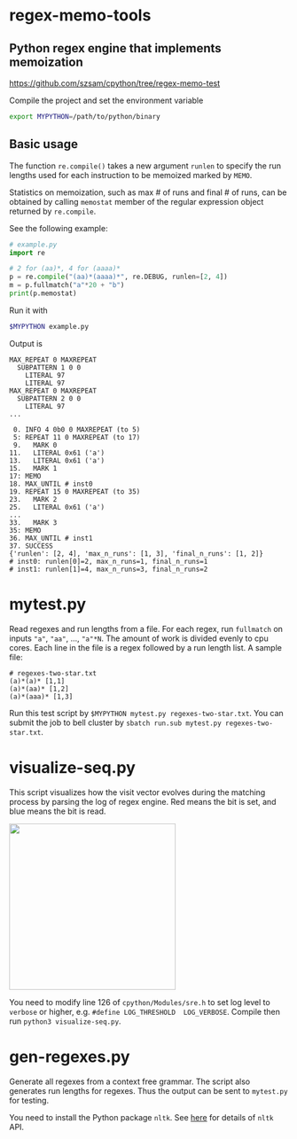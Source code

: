 # regex-memo-tools

## Python regex engine that implements memoization
https://github.com/szsam/cpython/tree/regex-memo-test

Compile the project and set the environment variable 
``` bash
export MYPYTHON=/path/to/python/binary
```

## Basic usage
The function `re.compile()` takes a new argument `runlen` to specify the run lengths used for each instruction to be memoized marked by `MEMO`.

Statistics on memoization, such as max # of runs and final # of runs, can be obtained by calling `memostat` member of the regular expression object returned by `re.compile`.

See the following example:
``` Python
# example.py
import re

# 2 for (aa)*, 4 for (aaaa)*
p = re.compile("(aa)*(aaaa)*", re.DEBUG, runlen=[2, 4])
m = p.fullmatch("a"*20 + "b")
print(p.memostat)
```
Run it with
``` bash
$MYPYTHON example.py 
```
Output is
```
MAX_REPEAT 0 MAXREPEAT
  SUBPATTERN 1 0 0
    LITERAL 97
    LITERAL 97
MAX_REPEAT 0 MAXREPEAT
  SUBPATTERN 2 0 0
    LITERAL 97
...

 0. INFO 4 0b0 0 MAXREPEAT (to 5)
 5: REPEAT 11 0 MAXREPEAT (to 17)
 9.   MARK 0
11.   LITERAL 0x61 ('a')
13.   LITERAL 0x61 ('a')
15.   MARK 1
17: MEMO
18. MAX_UNTIL # inst0
19. REPEAT 15 0 MAXREPEAT (to 35)
23.   MARK 2
25.   LITERAL 0x61 ('a')
...
33.   MARK 3
35: MEMO
36. MAX_UNTIL # inst1
37. SUCCESS
{'runlen': [2, 4], 'max_n_runs': [1, 3], 'final_n_runs': [1, 2]}
# inst0: runlen[0]=2, max_n_runs=1, final_n_runs=1
# inst1: runlen[1]=4, max_n_runs=3, final_n_runs=2
```

# mytest.py
Read regexes and run lengths from a file. For each regex, run `fullmatch` on inputs `"a"`, `"aa"`, ..., `"a"*N`. The amount of work is divided evenly to cpu cores. Each line in the file is a regex followed by a run length list. A sample file:
```
# regexes-two-star.txt
(a)*(a)* [1,1]
(a)*(aa)* [1,2]
(a)*(aaa)* [1,3]
````
Run this test script by `$MYPYTHON mytest.py regexes-two-star.txt`. You can submit the job to bell cluster by `sbatch run.sub mytest.py regexes-two-star.txt`.

# visualize-seq.py
This script visualizes how the visit vector evolves during the matching process by parsing the log of regex engine. Red means the bit is set, and blue means the bit is read.

<img src="https://github.com/szsam/regex-memo-tools/blob/main/visit-vector-visualization.jpg" width="300">

You need to modify line 126 of `cpython/Modules/sre.h` to set log level to `verbose` or higher, e.g. `#define LOG_THRESHOLD  LOG_VERBOSE`. Compile then run `python3 visualize-seq.py`.

# gen-regexes.py
Generate all regexes from a context free grammar. The script also generates run lengths for regexes. Thus the output can be sent to `mytest.py` for testing.

You need to install the Python package `nltk`. See [here](https://www.nltk.org/api/nltk.parse.generate.html) for details of `nltk` API.
